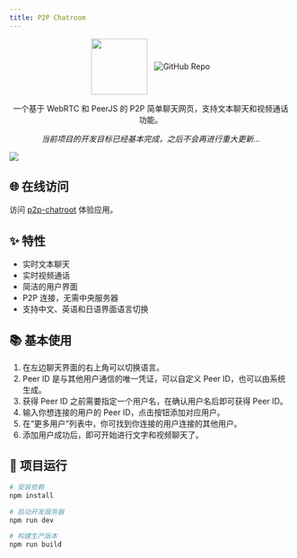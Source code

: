 ```yaml
---
title: P2P Chatroom
---
```


<style scoped>
.multi-img img {
    display: inline-block;
    vertical-align: middle;
}
</style>

<div align="center" >
    <div class="multi-img">
        <img src="/projects/p2p-chatroom/icon.png" width="100px" height="100px"/>
        &nbsp;
        <a href="https://github.com/HiMeditator/p2p-chatroom">
            <img src="https://github-readme-stats.vercel.app/api/pin/?username=HiMeditator&repo=p2p-chatroom" alt="GitHub Repo"/>
        </a>
    </div>
    <p>一个基于 WebRTC 和 PeerJS 的 P2P 简单聊天网页，支持文本聊天和视频通话功能。</p>
    <p><i>当前项目的开发目标已经基本完成，之后不会再进行重大更新...</i></p>
</div>

![](/projects/p2p-chatroom/main_zh.png)

## 🌐 在线访问

访问 [p2p-chatroot](https://himeditator.github.io/p2p-chatroom/) 体验应用。

## ✨ 特性

- 实时文本聊天
- 实时视频通话
- 简洁的用户界面
- P2P 连接，无需中央服务器
- 支持中文、英语和日语界面语言切换

## 📚 基本使用

1. 在左边聊天界面的右上角可以切换语言。
2. Peer ID 是与其他用户通信的唯一凭证，可以自定义 Peer ID，也可以由系统生成。
3. 获得 Peer ID 之前需要指定一个用户名，在确认用户名后即可获得 Peer ID。
4. 输入你想连接的用户的 Peer ID，点击按钮添加对应用户。
5. 在“更多用户”列表中，你可找到你连接的用户连接的其他用户。
6. 添加用户成功后，即可开始进行文字和视频聊天了。

## 🚀 项目运行

```bash
# 安装依赖
npm install

# 启动开发服务器
npm run dev

# 构建生产版本
npm run build
```


